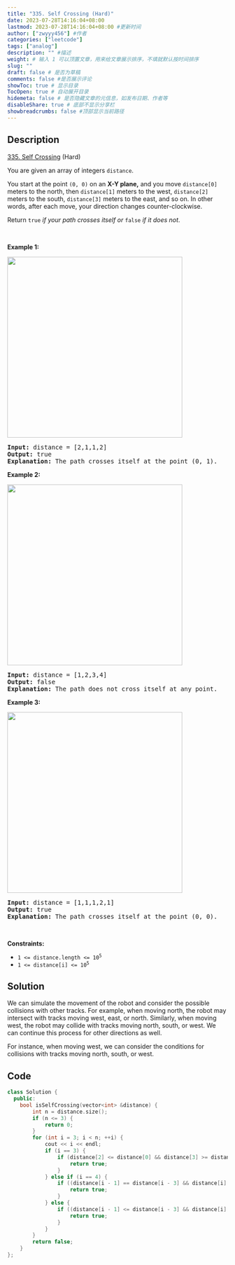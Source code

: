 ```yaml
---
title: "335. Self Crossing (Hard)"
date: 2023-07-28T14:16:04+08:00
lastmod: 2023-07-28T14:16:04+08:00 #更新时间
author: ["zwyyy456"] #作者
categories: ["leetcode"]
tags: ["analog"]
description: "" #描述
weight: # 输入 1 可以顶置文章，用来给文章展示排序，不填就默认按时间排序
slug: ""
draft: false # 是否为草稿
comments: false #是否展示评论
showToc: true # 显示目录
TocOpen: true # 自动展开目录
hidemeta: false # 是否隐藏文章的元信息，如发布日期、作者等
disableShare: true # 底部不显示分享栏
showbreadcrumbs: false #顶部显示当前路径
---
```

## Description

[335. Self Crossing][link] (Hard)

[link]: https://leetcode.com/problems/self-crossing/

<p>You are given an array of integers <code>distance</code>.</p>

<p>You start at the point <code>(0, 0)</code> on an <strong>X-Y plane,</strong> and you move
<code>distance[0]</code> meters to the north, then <code>distance[1]</code> meters to the west,
<code>distance[2]</code> meters to the south, <code>distance[3]</code> meters to the east, and so
on. In other words, after each move, your direction changes counter-clockwise.</p>

<p>Return <code>true</code> <em>if your path crosses itself or </em><code>false</code><em> if it
does not</em>.</p>

<p>&nbsp;</p>
<p><strong class="example">Example 1:</strong></p>
<img alt="" src="https://assets.leetcode.com/uploads/2022/12/21/11.jpg" style="width: 400px; height:
413px;" />
<pre>
<strong>Input:</strong> distance = [2,1,1,2]
<strong>Output:</strong> true
<strong>Explanation:</strong> The path crosses itself at the point (0, 1).
</pre>

<p><strong class="example">Example 2:</strong></p>
<img alt="" src="https://assets.leetcode.com/uploads/2022/12/21/22.jpg" style="width: 400px; height:
413px;" />
<pre>
<strong>Input:</strong> distance = [1,2,3,4]
<strong>Output:</strong> false
<strong>Explanation:</strong> The path does not cross itself at any point.
</pre>

<p><strong class="example">Example 3:</strong></p>
<img alt="" src="https://assets.leetcode.com/uploads/2022/12/21/33.jpg" style="width: 400px; height:
413px;" />
<pre>
<strong>Input:</strong> distance = [1,1,1,2,1]
<strong>Output:</strong> true
<strong>Explanation:</strong> The path crosses itself at the point (0, 0).
</pre>

<p>&nbsp;</p>
<p><strong>Constraints:</strong></p>

<ul>
	<li><code>1 &lt;=&nbsp;distance.length &lt;= 10<sup>5</sup></code></li>
	<li><code>1 &lt;=&nbsp;distance[i] &lt;= 10<sup>5</sup></code></li>
</ul>

## Solution

We can simulate the movement of the robot and consider the possible collisions with other tracks. For example, when moving north, the robot may intersect with tracks moving west, east, or north. Similarly, when moving west, the robot may collide with tracks moving north, south, or west. We can continue this process for other directions as well.

For instance, when moving west, we can consider the conditions for collisions with tracks moving north, south, or west.

## Code

```cpp
class Solution {
  public:
    bool isSelfCrossing(vector<int> &distance) {
        int n = distance.size();
        if (n <= 3) {
            return 0;
        }
        for (int i = 3; i < n; ++i) {
            cout << i << endl;
            if (i == 3) {
                if (distance[2] <= distance[0] && distance[3] >= distance[1]) {
                    return true;
                }
            } else if (i == 4) {
                if ((distance[i - 1] == distance[i - 3] && distance[i] + distance[i - 4] >= distance[i - 2]) || (distance[i] >= distance[i - 2] && distance[i - 1] <= distance[i - 3])) {
                    return true;
                }
            } else {
                if ((distance[i - 1] <= distance[i - 3] && distance[i] >= distance[i - 2]) || (distance[i] + distance[i - 4] >= distance[i - 2] && distance[i - 1] + distance[i - 5] >= distance[i - 3] && distance[i - 3] > distance[i - 5] && distance[i - 2] > distance[i - 4] && distance[i - 1] <= distance[i - 3]) || (distance[i - 1] == distance[i - 3] && distance[i] + distance[i - 4] >= distance[i - 2])) {
                    return true;
                }
            }
        }
        return false;
    }
};
```